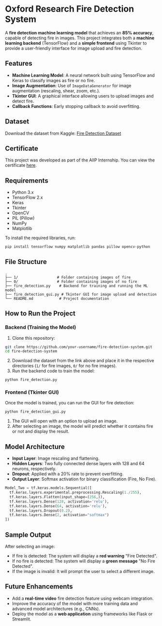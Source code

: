 # Oxford Research Fire Detection System

A **fire detection machine learning model** that achieves an **85% accuracy**, capable of detecting fire in images. This project integrates both a **machine learning backend** (TensorFlow) and a **simple frontend** using Tkinter to provide a user-friendly interface for image upload and fire detection.

## Features
- **Machine Learning Model**: A neural network built using TensorFlow and Keras to classify images as fire or no fire.
- **Image Augmentation**: Use of `ImageDataGenerator` for image augmentation (rescaling, shear, zoom, etc.).
- **Tkinter GUI**: A graphical interface allowing users to upload images and detect fire.
- **Callback Functions**: Early stopping callback to avoid overfitting.

## Dataset
Download the dataset from Kaggle: [Fire Detection Dataset](https://www.kaggle.com/datasets/atulyakumar98/test-dataset?resource=download)

## Certificate
This project was developed as part of the AIIP Internship. You can view the certificate [here](https://drive.google.com/file/d/1FYp2a5eVcd632fG2EXYOdb2HBX2PC0P_/view?usp=sharing).

## Requirements

- Python 3.x
- TensorFlow 2.x
- Keras
- Tkinter
- OpenCV
- PIL (Pillow)
- NumPy
- Matplotlib

To install the required libraries, run:

```bash
pip install tensorflow numpy matplotlib pandas pillow opencv-python
```

## File Structure
```
.
├── 1/                  # Folder containing images of fire
├── 0/                  # Folder containing images of no fire
├── fire_detection.py    # Backend for training and running the ML model
├── fire_detection_gui.py # Tkinter GUI for image upload and detection
└── README.md            # Project documentation
```

## How to Run the Project

### Backend (Training the Model)

1. Clone this repository:

```bash
git clone https://github.com/your-username/fire-detection-system.git
cd fire-detection-system
```

2. Download the dataset from the link above and place it in the respective directories (`1/` for fire images, `0/` for no fire images).
3. Run the backend code to train the model:

```bash
python fire_detection.py
```

### Frontend (Tkinter GUI)

Once the model is trained, you can run the GUI for fire detection:

```bash
python fire_detection_gui.py
```

1. The GUI will open with an option to upload an image.
2. After selecting an image, the model will predict whether it contains fire or not and display the result.

## Model Architecture

- **Input Layer**: Image rescaling and flattening.
- **Hidden Layers**: Two fully connected dense layers with 128 and 64 neurons, respectively.
- **Dropout**: Applied with a 20% rate to prevent overfitting.
- **Output Layer**: Softmax activation for binary classification (Fire, No Fire).

```python
Model_Two = tf.keras.models.Sequential([
  tf.keras.layers.experimental.preprocessing.Rescaling(1./255),
  tf.keras.layers.Flatten(input_shape=(256,)),
  tf.keras.layers.Dense(128, activation='relu'),
  tf.keras.layers.Dense(64, activation='relu'),
  tf.keras.layers.Dropout(0.2),
  tf.keras.layers.Dense(2, activation="softmax")
])
```

## Sample Output

After selecting an image:

- If fire is detected: The system will display a **red warning** "Fire Detected".
- If no fire is detected: The system will display a **green message** "No Fire Detected".
- If the image is invalid: It will prompt the user to select a different image.

## Future Enhancements
- Add a **real-time video** fire detection feature using webcam integration.
- Improve the accuracy of the model with more training data and advanced model architectures (e.g., CNNs).
- Deploy the model as a **web application** using frameworks like Flask or Streamlit.
